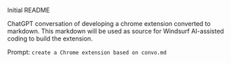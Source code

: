 Initial README

ChatGPT conversation of developing a chrome extension converted to markdown.  This markdown will be used as source for Windsurf AI-assisted coding to build the extension.  

Prompt: `create a Chrome extension based on convo.md`

